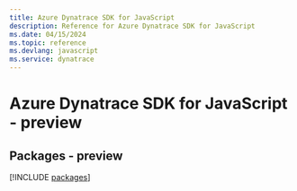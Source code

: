 ```yaml
---
title: Azure Dynatrace SDK for JavaScript
description: Reference for Azure Dynatrace SDK for JavaScript
ms.date: 04/15/2024
ms.topic: reference
ms.devlang: javascript
ms.service: dynatrace
---
```

# Azure Dynatrace SDK for JavaScript - preview
## Packages - preview
[!INCLUDE [packages](dynatrace-index.md)]